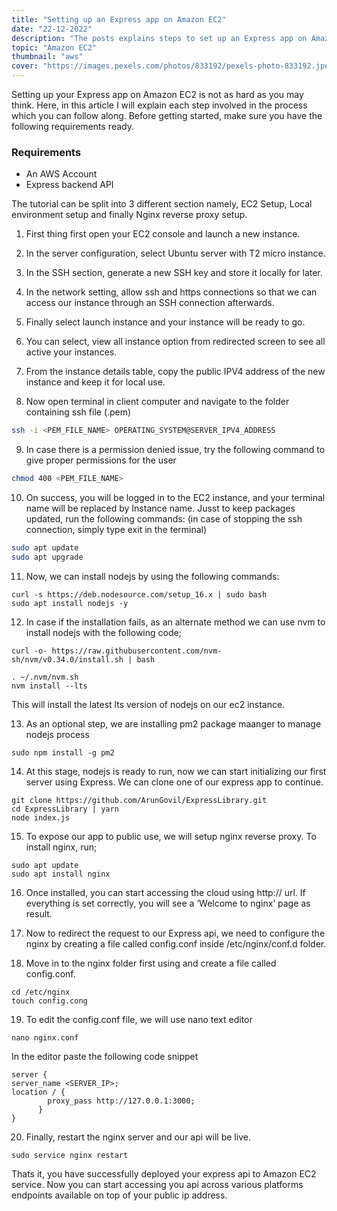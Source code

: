 ```yaml
---
title: "Setting up an Express app on Amazon EC2"
date: "22-12-2022"
description: "The posts explains steps to set up an Express app on Amazon EC2"
topic: "Amazon EC2"
thumbnail: "aws"
cover: "https://images.pexels.com/photos/833192/pexels-photo-833192.jpeg?auto=compress&cs=tinysrgb&w=1260&h=750"
---
```


Setting up your Express app on Amazon EC2 is not as hard as you may think. Here, in this article I will explain each step involved in the process which you can follow along. Before getting started, make sure you have the following requirements ready.

### Requirements

- An AWS Account
- Express backend API

The tutorial can be split into 3 different section namely, EC2 Setup, Local environment setup and finally Nginx reverse proxy setup.

1. First thing first open your EC2 console and launch a new instance.

2. In the server configuration, select Ubuntu server with T2 micro instance.

3. In the SSH section, generate a new SSH key and store it locally for later.

4. In the network setting, allow ssh and https connections so that we can access our instance through an SSH connection afterwards.

5. Finally select launch instance and your instance will be ready to go.

6. You can select, view all instance option from redirected screen to see all active your instances.

7. From the instance details table, copy the public IPV4 address of the new instance and keep it for local use.

8. Now open terminal in client computer and navigate to the folder containing ssh file (.pem)

```bash
ssh -i <PEM_FILE_NAME> OPERATING_SYSTEM@SERVER_IPV4_ADDRESS
```

9. In case there is a permission denied issue, try the following command to give proper permissions for the user

```bash
chmod 400 <PEM_FILE_NAME>
```

10. On success, you will be logged in to the EC2 instance, and your terminal name will be replaced by Instance name. Jusst to keep packages updated, run the following commands: (in case of stopping the ssh connection, simply type exit in the terminal)

```bash
sudo apt update
sudo apt upgrade
```

11. Now, we can install nodejs by using the following commands:

```
curl -s https://deb.nodesource.com/setup_16.x | sudo bash
sudo apt install nodejs -y
```

12. In case if the installation fails, as an alternate method we can use nvm to install nodejs with the following code;

```
curl -o- https://raw.githubusercontent.com/nvm-sh/nvm/v0.34.0/install.sh | bash
```

```
. ~/.nvm/nvm.sh
nvm install --lts
```

This will install the latest lts version of nodejs on our ec2 instance.

13. As an optional step, we are installing pm2 package maanger to manage nodejs process

```
sudo npm install -g pm2
```

14. At this stage, nodejs is ready to run, now we can start initializing our first server using Express. We can clone one of our express app to continue.

```
git clone https://github.com/ArunGovil/ExpressLibrary.git
cd ExpressLibrary | yarn
node index.js
```

15. To expose our app to public use, we will setup nginx reverse proxy. To install nginx, run;

```
sudo apt update
sudo apt install nginx
```

16. Once installed, you can start accessing the cloud using http://<public-ip> url. If everything is set correctly, you will see a ‘Welcome to nginx’ page as result.

17. Now to redirect the request to our Express api, we need to configure the nginx by creating a file called config.conf inside /etc/nginx/conf.d folder.

18. Move in to the nginx folder first using and create a file called config.conf.

```
cd /etc/nginx
touch config.cong
```

19. To edit the config.conf file, we will use nano text editor

```
nano nginx.conf
```

In the editor paste the following code snippet

```
server {
server_name <SERVER_IP>;
location / {
        proxy_pass http://127.0.0.1:3000;
      }
}
```

20. Finally, restart the nginx server and our api will be live.

```
sudo service nginx restart
```

Thats it, you have successfully deployed your express api to Amazon EC2 service. Now you can start accessing you api across various platforms endpoints available on top of your public ip address.
